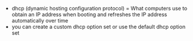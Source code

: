 - dhcp (dynamic hosting configuration protocol) = What computers use to obtain an IP address when booting and refreshes the IP address automatically over time
- you can create a custom dhcp option set or use the default dhcp option set